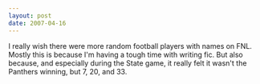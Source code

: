 ```yaml
---
layout: post
date: 2007-04-16
---
```


I really wish there were more random football players with names on FNL. Mostly this is because I'm having a tough time with writing fic. But also because, and especially during the State game, it really felt it wasn't the Panthers winning, but 7, 20, and 33.
